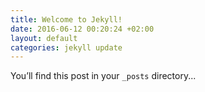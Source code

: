 ```yaml
---
title: Welcome to Jekyll!
date: 2016-06-12 00:20:24 +02:00
layout: default
categories: jekyll update
---
```


You’ll find this post in your `_posts` directory...